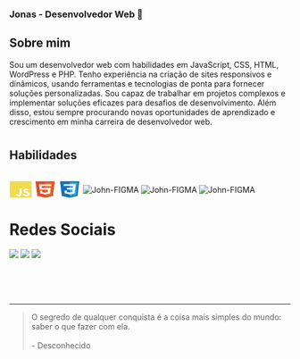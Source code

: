 ### Jonas - Desenvolvedor Web 👋
###
###
<div> 

###
###

## Sobre mim
Sou um desenvolvedor web com habilidades em JavaScript, CSS, HTML, WordPress e PHP. Tenho experiência na criação de sites responsivos e dinâmicos, usando ferramentas e tecnologias de ponta para fornecer soluções personalizadas. Sou capaz de trabalhar em projetos complexos e implementar soluções eficazes para desafios de desenvolvimento. Além disso, estou sempre procurando novas oportunidades de aprendizado e crescimento em minha carreira de desenvolvedor web.

 #
## Habilidades
<div style="display: inline_block"><br>
  <img align="center" alt="John-Js" height="30" width="40" src="https://raw.githubusercontent.com/devicons/devicon/master/icons/javascript/javascript-plain.svg"> 
  <img align="center" alt="John-HTML" height="30" width="40" src="https://raw.githubusercontent.com/devicons/devicon/master/icons/html5/html5-original.svg">
  <img align="center" alt="John-CSS" height="30" width="40" src="https://raw.githubusercontent.com/devicons/devicon/master/icons/css3/css3-original.svg"> 
   <img align="center" alt="John-FIGMA" height="30" width="40" src="https://cdn.jsdelivr.net/gh/devicons/devicon/icons/bootstrap/bootstrap-plain.svg" />
  <img align="center" alt="John-FIGMA" height="30" width="40" src="https://cdn.jsdelivr.net/gh/devicons/devicon/icons/figma/figma-original.svg">
  <img align="center" alt="John-FIGMA" height="30" width="40" src="https://cdn.jsdelivr.net/gh/devicons/devicon/icons/xd/xd-plain.svg">
  <link rel="stylesheet" href="https://cdn.jsdelivr.net/gh/devicons/devicon@v2.15.1/devicon.min.css">
          

  # 
  # Redes Sociais
  <a href="https://instagram.com/johnfrontdev" target="_blank"><img src="https://img.shields.io/badge/-Instagram-%23E4405F?style=for-the-badge&logo=instagram&logoColor=white" target="_blank"></a>
  <a href = "mailto:timexlusion@gmail.com"><img src="https://img.shields.io/badge/-Gmail-%23333?style=for-the-badge&logo=gmail&logoColor=white" target="_blank"></a>
  <a href="https://www.linkedin.com/in/johnfrontdev" target="_blank"><img src="https://img.shields.io/badge/-LinkedIn-%230077B5?style=for-the-badge&logo=linkedin&logoColor=white" target="_blank"></a> 
</div>
 <br>
 <br>
 <br>
 <hr>
 <blockquote>O segredo de qualquer conquista é a coisa mais simples do mundo: saber o que fazer com ela.<br><br>- Desconhecido</blockquote>
 

 
</div>
